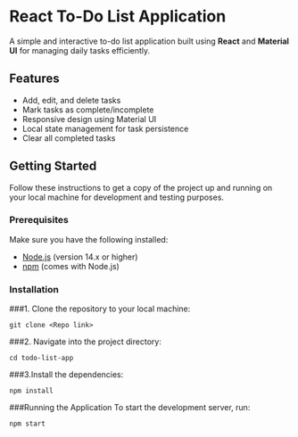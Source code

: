 # React To-Do List Application

A simple and interactive to-do list application built using **React** and **Material UI** for managing daily tasks efficiently.

## Features

- Add, edit, and delete tasks
- Mark tasks as complete/incomplete
- Responsive design using Material UI
- Local state management for task persistence
- Clear all completed tasks

## Getting Started

Follow these instructions to get a copy of the project up and running on your local machine for development and testing purposes.

### Prerequisites

Make sure you have the following installed:

- [Node.js](https://nodejs.org/en/download/) (version 14.x or higher)
- [npm](https://www.npmjs.com/get-npm) (comes with Node.js)

### Installation

###1. Clone the repository to your local machine:

   ```
   git clone <Repo link>
```
###2. Navigate into the project directory:

   ```
  cd todo-list-app
```

###3.Install the dependencies:
```
npm install

```

###Running the Application
To start the development server, run:
```
npm start

```
